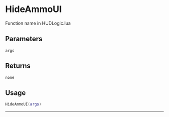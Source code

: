 # HideAmmoUI
Function name in HUDLogic.lua
## Parameters
`args`
## Returns
`none`
## Usage
```lua
HideAmmoUI(args)
```
---
